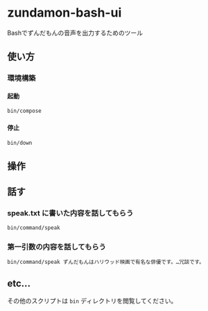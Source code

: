 # zundamon-bash-ui

Bashでずんだもんの音声を出力するためのツール

## 使い方

### 環境構築

#### 起動

```bash
bin/compose
```

#### 停止

```bash
bin/down
```

## 操作

## 話す

### speak.txt に書いた内容を話してもらう

```bash
bin/command/speak
```

### 第一引数の内容を話してもらう

```bash
bin/command/speak ずんだもんはハリウッド映画で有名な俳優です。…冗談です。
```

## etc...

その他のスクリプトは `bin` ディレクトリを閲覧してください。